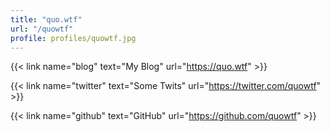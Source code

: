 ```yaml
---
title: "quo.wtf"
url: "/quowtf"
profile: profiles/quowtf.jpg
---
```


{{< link name="blog" text="My Blog" url="https://quo.wtf" >}}

{{< link name="twitter" text="Some Twits" url="https://twitter.com/quowtf" >}}

{{< link name="github" text="GitHub" url="https://github.com/quowtf" >}}
